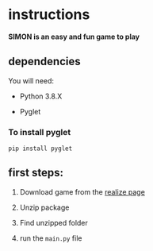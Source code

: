 # instructions

**SIMON is an easy and fun game to play**

## dependencies

You will need:

* Python 3.8.X

* Pyglet

### To install pyglet

`pip install pyglet`

## first steps:

1. Download game from the [realize page]()

2. Unzip package

3. Find unzipped folder

4. run the `main.py` file



